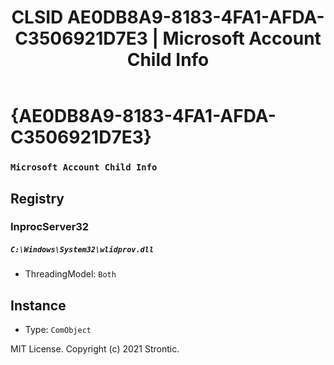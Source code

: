 ﻿---
title: "CLSID AE0DB8A9-8183-4FA1-AFDA-C3506921D7E3 | Microsoft Account Child Info"
excerpt: What is COM-Object CLSID AE0DB8A9-8183-4FA1-AFDA-C3506921D7E3?
---

# {AE0DB8A9-8183-4FA1-AFDA-C3506921D7E3}

### `Microsoft Account Child Info`

## Registry


### InprocServer32

##### `C:\Windows\System32\wlidprov.dll`
* ThreadingModel: `Both`

## Instance

* Type: `ComObject`

MIT License. Copyright (c) 2021 Strontic.


